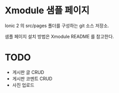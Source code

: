 # Xmodule 샘플 페이지

Ionic 2 의 src/pages 폴더를 구성하는 git 소스 저장소.

샘플 페이지 설치 방법은 Xmodule README 를 참고한다.


# TODO

* 게시판 글 CRUD
* 게시판 코멘트 CRUD
* 사진 업로드
